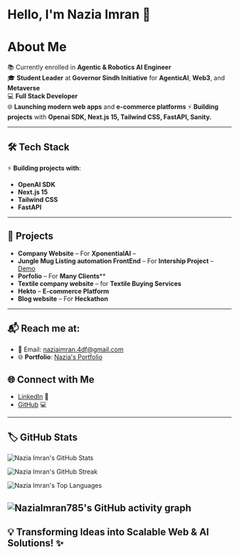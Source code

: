 # Hello, I'm **Nazia Imran** 👋

# About Me

📚 Currently enrolled in **Agentic & Robotics AI Engineer**  
🎓 **Student Leader** at **Governor Sindh Initiative** for **AgenticAI**, **Web3**, and **Metaverse**  
💻 **Full Stack Developer**  
🌐 **Launching modern web apps** and **e-commerce platforms**
⚡ **Building projects** with **Openai SDK, Next.js 15, Tailwind CSS, FastAPI, Sanity.**

---

## 🛠️ Tech Stack

⚡ **Building projects with**:
- **OpenAI SDK**
- **Next.js 15**
- **Tailwind CSS**
- **FastAPI**

---

## 🎯 Projects

- **Company Website** – For **XponentialAI** –  
- **Jungle Mug Listing automation FrontEnd** – For **Intership Project** – [Demo](#)  
- **Porfolio** –  For **Many Clients****  
- **Textile company website** – for **Textile Buying Services**  
- **Hekto** – **E-commerce Platform**  
- **Blog website** – For **Heckathon**

---

## 📬 Reach me at:

- 📧 Email: [naziaimran.4df@gmail.com](naziaimran.4df@gmail.com)
- 🌐 **Portfolio**: [Nazia's Portfolio](https://nazia-pk.vercel.app/) <!-- Replace with actual link -->
  
## 🌐 Connect with Me

- [LinkedIn](https://www.linkedin.com/in/nazia-imran-588090300/) 👥  
- [GitHub](https://github.com/NaziaImran786) 💻

---

## 🏷️ GitHub Stats

![Nazia Imran's GitHub Stats](https://github-readme-stats.vercel.app/api?username=NaziaImran786&show_icons=true&hide_title=true) <!-- Replace with your username -->

![Nazia Imran's GitHub Streak](https://github-readme-streak-stats.herokuapp.com/?user=NaziaImran786) <!-- Replace with your username -->

![Nazia Imran's Top Languages](https://github-readme-stats.vercel.app/api/top-langs/?username=NaziaImran786&layout=compact) <!-- Replace with your username -->


![NaziaImran785's GitHub activity graph]( https://github-readme-activity-graph.vercel.app/graph?username=hmnajam&theme=react-dark&area=true&hide_border=true#gh-light-mode-only)
---

## 💡 Transforming Ideas into Scalable Web & AI Solutions! ✨
